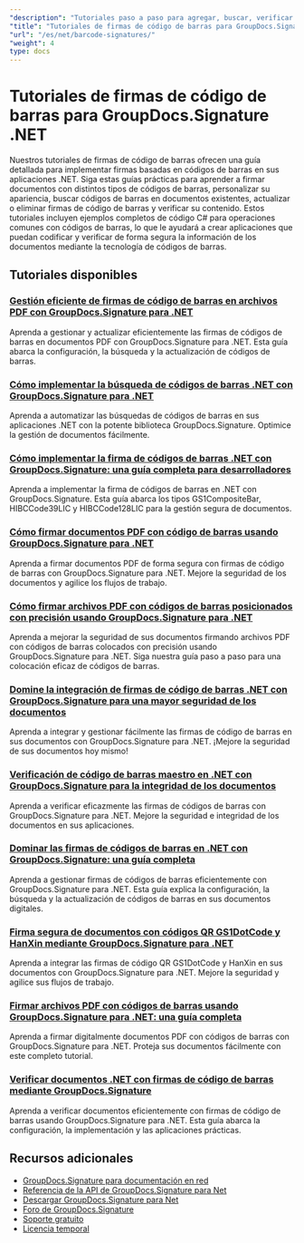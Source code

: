 ```yaml
---
"description": "Tutoriales paso a paso para agregar, buscar, verificar y administrar firmas de códigos de barras en documentos usando GroupDocs.Signature para .NET."
"title": "Tutoriales de firmas de código de barras para GroupDocs.Signature .NET"
"url": "/es/net/barcode-signatures/"
"weight": 4
type: docs
---
```

# Tutoriales de firmas de código de barras para GroupDocs.Signature .NET

Nuestros tutoriales de firmas de código de barras ofrecen una guía detallada para implementar firmas basadas en códigos de barras en sus aplicaciones .NET. Siga estas guías prácticas para aprender a firmar documentos con distintos tipos de códigos de barras, personalizar su apariencia, buscar códigos de barras en documentos existentes, actualizar o eliminar firmas de código de barras y verificar su contenido. Estos tutoriales incluyen ejemplos completos de código C# para operaciones comunes con códigos de barras, lo que le ayudará a crear aplicaciones que puedan codificar y verificar de forma segura la información de los documentos mediante la tecnología de códigos de barras.

## Tutoriales disponibles

### [Gestión eficiente de firmas de código de barras en archivos PDF con GroupDocs.Signature para .NET](./groupdocs-signature-barcode-management-pdf/)
Aprenda a gestionar y actualizar eficientemente las firmas de códigos de barras en documentos PDF con GroupDocs.Signature para .NET. Esta guía abarca la configuración, la búsqueda y la actualización de códigos de barras.

### [Cómo implementar la búsqueda de códigos de barras .NET con GroupDocs.Signature para .NET](./net-barcode-search-groupdocs-signature-implementation/)
Aprenda a automatizar las búsquedas de códigos de barras en sus aplicaciones .NET con la potente biblioteca GroupDocs.Signature. Optimice la gestión de documentos fácilmente.

### [Cómo implementar la firma de códigos de barras .NET con GroupDocs.Signature: una guía completa para desarrolladores](./implement-dotnet-barcode-signing-groupdocs-signature/)
Aprenda a implementar la firma de códigos de barras en .NET con GroupDocs.Signature. Esta guía abarca los tipos GS1CompositeBar, HIBCCode39LIC y HIBCCode128LIC para la gestión segura de documentos.

### [Cómo firmar documentos PDF con código de barras usando GroupDocs.Signature para .NET](./sign-pdf-barcode-groupdocs-signature-dotnet/)
Aprenda a firmar documentos PDF de forma segura con firmas de código de barras con GroupDocs.Signature para .NET. Mejore la seguridad de los documentos y agilice los flujos de trabajo.

### [Cómo firmar archivos PDF con códigos de barras posicionados con precisión usando GroupDocs.Signature para .NET](./sign-pdf-barcode-positioned-groupdocs-signature/)
Aprenda a mejorar la seguridad de sus documentos firmando archivos PDF con códigos de barras colocados con precisión usando GroupDocs.Signature para .NET. Siga nuestra guía paso a paso para una colocación eficaz de códigos de barras.

### [Domine la integración de firmas de código de barras .NET con GroupDocs.Signature para una mayor seguridad de los documentos](./net-barcode-signature-groupdocs-signature/)
Aprenda a integrar y gestionar fácilmente las firmas de código de barras en sus documentos con GroupDocs.Signature para .NET. ¡Mejore la seguridad de sus documentos hoy mismo!

### [Verificación de código de barras maestro en .NET con GroupDocs.Signature para la integridad de los documentos](./master-barcode-verification-groupdocs-signature-dotnet/)
Aprenda a verificar eficazmente las firmas de códigos de barras con GroupDocs.Signature para .NET. Mejore la seguridad e integridad de los documentos en sus aplicaciones.

### [Dominar las firmas de códigos de barras en .NET con GroupDocs.Signature: una guía completa](./master-barcode-signatures-groupdocs-dotnet/)
Aprenda a gestionar firmas de códigos de barras eficientemente con GroupDocs.Signature para .NET. Esta guía explica la configuración, la búsqueda y la actualización de códigos de barras en sus documentos digitales.

### [Firma segura de documentos con códigos QR GS1DotCode y HanXin mediante GroupDocs.Signature para .NET](./sign-documents-gs1dotcode-hanxin-qr-groupdocs-signature-dotnet/)
Aprenda a integrar las firmas de código QR GS1DotCode y HanXin en sus documentos con GroupDocs.Signature para .NET. Mejore la seguridad y agilice sus flujos de trabajo.

### [Firmar archivos PDF con códigos de barras usando GroupDocs.Signature para .NET: una guía completa](./sign-pdf-barcode-groupdocs-signature-net/)
Aprenda a firmar digitalmente documentos PDF con códigos de barras con GroupDocs.Signature para .NET. Proteja sus documentos fácilmente con este completo tutorial.

### [Verificar documentos .NET con firmas de código de barras mediante GroupDocs.Signature](./verify-dotnet-documents-barcode-signatures-groupdocs/)
Aprenda a verificar documentos eficientemente con firmas de código de barras usando GroupDocs.Signature para .NET. Esta guía abarca la configuración, la implementación y las aplicaciones prácticas.

## Recursos adicionales

- [GroupDocs.Signature para documentación en red](https://docs.groupdocs.com/signature/net/)
- [Referencia de la API de GroupDocs.Signature para Net](https://reference.groupdocs.com/signature/net/)
- [Descargar GroupDocs.Signature para Net](https://releases.groupdocs.com/signature/net/)
- [Foro de GroupDocs.Signature](https://forum.groupdocs.com/c/signature)
- [Soporte gratuito](https://forum.groupdocs.com/)
- [Licencia temporal](https://purchase.groupdocs.com/temporary-license/)